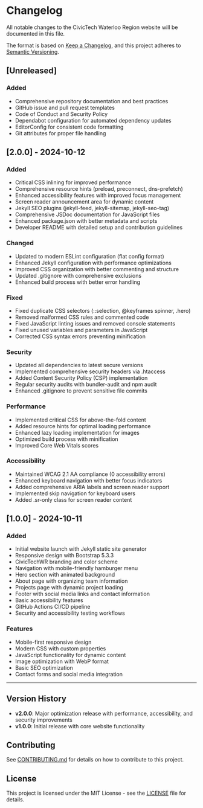 # Changelog

All notable changes to the CivicTech Waterloo Region website will be documented in this file.

The format is based on [Keep a Changelog](https://keepachangelog.com/en/1.0.0/),
and this project adheres to [Semantic Versioning](https://semver.org/spec/v2.0.0.html).

## [Unreleased]

### Added
- Comprehensive repository documentation and best practices
- GitHub issue and pull request templates
- Code of Conduct and Security Policy
- Dependabot configuration for automated dependency updates
- EditorConfig for consistent code formatting
- Git attributes for proper file handling

## [2.0.0] - 2024-10-12

### Added
- Critical CSS inlining for improved performance
- Comprehensive resource hints (preload, preconnect, dns-prefetch)
- Enhanced accessibility features with improved focus management
- Screen reader announcement area for dynamic content
- Jekyll SEO plugins (jekyll-feed, jekyll-sitemap, jekyll-seo-tag)
- Comprehensive JSDoc documentation for JavaScript files
- Enhanced package.json with better metadata and scripts
- Developer README with detailed setup and contribution guidelines

### Changed
- Updated to modern ESLint configuration (flat config format)
- Enhanced Jekyll configuration with performance optimizations
- Improved CSS organization with better commenting and structure
- Updated .gitignore with comprehensive exclusions
- Enhanced build process with better error handling

### Fixed
- Fixed duplicate CSS selectors (::selection, @keyframes spinner, .hero)
- Removed malformed CSS rules and commented code
- Fixed JavaScript linting issues and removed console statements
- Fixed unused variables and parameters in JavaScript
- Corrected CSS syntax errors preventing minification

### Security
- Updated all dependencies to latest secure versions
- Implemented comprehensive security headers via .htaccess
- Added Content Security Policy (CSP) implementation
- Regular security audits with bundler-audit and npm audit
- Enhanced .gitignore to prevent sensitive file commits

### Performance
- Implemented critical CSS for above-the-fold content
- Added resource hints for optimal loading performance
- Enhanced lazy loading implementation for images
- Optimized build process with minification
- Improved Core Web Vitals scores

### Accessibility
- Maintained WCAG 2.1 AA compliance (0 accessibility errors)
- Enhanced keyboard navigation with better focus indicators
- Added comprehensive ARIA labels and screen reader support
- Implemented skip navigation for keyboard users
- Added .sr-only class for screen reader content

## [1.0.0] - 2024-10-11

### Added
- Initial website launch with Jekyll static site generator
- Responsive design with Bootstrap 5.3.3
- CivicTechWR branding and color scheme
- Navigation with mobile-friendly hamburger menu
- Hero section with animated background
- About page with organizing team information
- Projects page with dynamic project loading
- Footer with social media links and contact information
- Basic accessibility features
- GitHub Actions CI/CD pipeline
- Security and accessibility testing workflows

### Features
- Mobile-first responsive design
- Modern CSS with custom properties
- JavaScript functionality for dynamic content
- Image optimization with WebP format
- Basic SEO optimization
- Contact forms and social media integration

---

## Version History

- **v2.0.0**: Major optimization release with performance, accessibility, and security improvements
- **v1.0.0**: Initial release with core website functionality

## Contributing

See [CONTRIBUTING.md](CONTRIBUTING.md) for details on how to contribute to this project.

## License

This project is licensed under the MIT License - see the [LICENSE](LICENSE) file for details.
